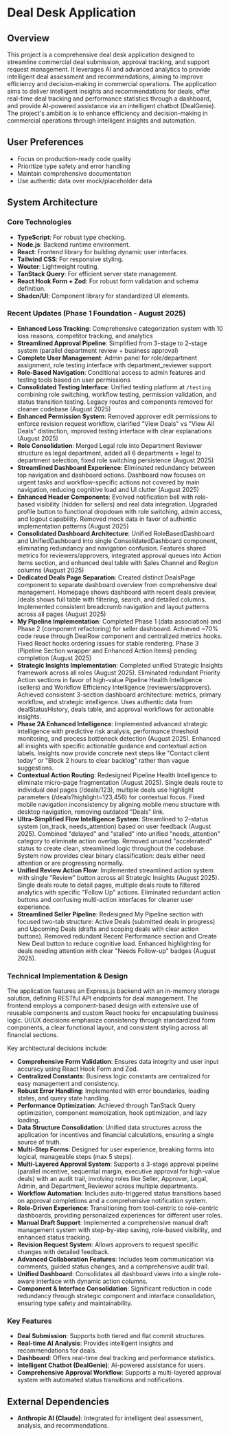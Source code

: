 # Deal Desk Application

## Overview
This project is a comprehensive deal desk application designed to streamline commercial deal submission, approval tracking, and support request management. It leverages AI and advanced analytics to provide intelligent deal assessment and recommendations, aiming to improve efficiency and decision-making in commercial operations. The application aims to deliver intelligent insights and recommendations for deals, offer real-time deal tracking and performance statistics through a dashboard, and provide AI-powered assistance via an intelligent chatbot (DealGenie). The project's ambition is to enhance efficiency and decision-making in commercial operations through intelligent insights and automation.

## User Preferences
- Focus on production-ready code quality
- Prioritize type safety and error handling
- Maintain comprehensive documentation
- Use authentic data over mock/placeholder data

## System Architecture

### Core Technologies
- **TypeScript**: For robust type checking.
- **Node.js**: Backend runtime environment.
- **React**: Frontend library for building dynamic user interfaces.
- **Tailwind CSS**: For responsive styling.
- **Wouter**: Lightweight routing.
- **TanStack Query**: For efficient server state management.
- **React Hook Form + Zod**: For robust form validation and schema definition.
- **Shadcn/UI**: Component library for standardized UI elements.

### Recent Updates (Phase 1 Foundation - August 2025)
- **Enhanced Loss Tracking**: Comprehensive categorization system with 10 loss reasons, competitor tracking, and analytics
- **Streamlined Approval Pipeline**: Simplified from 3-stage to 2-stage system (parallel department review + business approval)
- **Complete User Management**: Admin panel for role/department assignment, role testing interface with department_reviewer support
- **Role-Based Navigation**: Conditional access to admin features and testing tools based on user permissions
- **Consolidated Testing Interface**: Unified testing platform at `/testing` combining role switching, workflow testing, permission validation, and status transition testing. Legacy routes and components removed for cleaner codebase (August 2025)
- **Enhanced Permission System**: Removed approver edit permissions to enforce revision request workflow, clarified "View Deals" vs "View All Deals" distinction, improved testing interface with clear explanations (August 2025)
- **Role Consolidation**: Merged Legal role into Department Reviewer structure as legal department, added all 6 departments + legal to department selection, fixed role switching persistence (August 2025)
- **Streamlined Dashboard Experience**: Eliminated redundancy between top navigation and dashboard actions. Dashboard now focuses on urgent tasks and workflow-specific actions not covered by main navigation, reducing cognitive load and UI clutter (August 2025)
- **Enhanced Header Components**: Evolved notification bell with role-based visibility (hidden for sellers) and real data integration. Upgraded profile button to functional dropdown with role switching, admin access, and logout capability. Removed mock data in favor of authentic implementation patterns (August 2025)
- **Consolidated Dashboard Architecture**: Unified RoleBasedDashboard and UnifiedDashboard into single ConsolidatedDashboard component, eliminating redundancy and navigation confusion. Features shared metrics for reviewers/approvers, integrated approval queues into Action Items section, and enhanced deal table with Sales Channel and Region columns (August 2025)
- **Dedicated Deals Page Separation**: Created distinct DealsPage component to separate dashboard overview from comprehensive deal management. Homepage shows dashboard with recent deals preview, /deals shows full table with filtering, search, and detailed columns. Implemented consistent breadcrumb navigation and layout patterns across all pages (August 2025)
- **My Pipeline Implementation**: Completed Phase 1 (data association) and Phase 2 (component refactoring) for seller dashboard. Achieved ~70% code reuse through DealRow component and centralized metrics hooks. Fixed React hooks ordering issues for stable rendering. Phase 3 (Pipeline Section wrapper and Enhanced Action Items) pending completion (August 2025)
- **Strategic Insights Implementation**: Completed unified Strategic Insights framework across all roles (August 2025). Eliminated redundant Priority Action sections in favor of high-value Pipeline Health Intelligence (sellers) and Workflow Efficiency Intelligence (reviewers/approvers). Achieved consistent 3-section dashboard architecture: metrics, primary workflow, and strategic intelligence. Uses authentic data from dealStatusHistory, deals table, and approval workflows for actionable insights.
- **Phase 2A Enhanced Intelligence**: Implemented advanced strategic intelligence with predictive risk analysis, performance threshold monitoring, and process bottleneck detection (August 2025). Enhanced all insights with specific actionable guidance and contextual action labels. Insights now provide concrete next steps like "Contact client today" or "Block 2 hours to clear backlog" rather than vague suggestions.
- **Contextual Action Routing**: Redesigned Pipeline Health Intelligence to eliminate micro-page fragmentation (August 2025). Single deals route to individual deal pages (/deals/123), multiple deals use highlight parameters (/deals?highlight=123,456) for contextual focus. Fixed mobile navigation inconsistency by aligning mobile menu structure with desktop navigation, removing outdated "Deals" link.
- **Ultra-Simplified Flow Intelligence System**: Streamlined to 2-status system (on_track, needs_attention) based on user feedback (August 2025). Combined "delayed" and "stalled" into unified "needs_attention" category to eliminate action overlap. Removed unused "accelerated" status to create clean, streamlined logic throughout the codebase. System now provides clear binary classification: deals either need attention or are progressing normally.
- **Unified Review Action Flow**: Implemented streamlined action system with single "Review" button across all Strategic Insights (August 2025). Single deals route to detail pages, multiple deals route to filtered analytics with specific "Follow Up" actions. Eliminated redundant action buttons and confusing multi-action interfaces for cleaner user experience.
- **Streamlined Seller Pipeline**: Redesigned My Pipeline section with focused two-tab structure: Active Deals (submitted deals in progress) and Upcoming Deals (drafts and scoping deals with clear action buttons). Removed redundant Recent Performance section and Create New Deal button to reduce cognitive load. Enhanced highlighting for deals needing attention with clear "Needs Follow-up" badges (August 2025).

### Technical Implementation & Design
The application features an Express.js backend with an in-memory storage solution, defining RESTful API endpoints for deal management. The frontend employs a component-based design with extensive use of reusable components and custom React hooks for encapsulating business logic. UI/UX decisions emphasize consistency through standardized form components, a clear functional layout, and consistent styling across all financial sections.

Key architectural decisions include:
- **Comprehensive Form Validation**: Ensures data integrity and user input accuracy using React Hook Form and Zod.
- **Centralized Constants**: Business logic constants are centralized for easy management and consistency.
- **Robust Error Handling**: Implemented with error boundaries, loading states, and query state handling.
- **Performance Optimization**: Achieved through TanStack Query optimization, component memoization, hook optimization, and lazy loading.
- **Data Structure Consolidation**: Unified data structures across the application for incentives and financial calculations, ensuring a single source of truth.
- **Multi-Step Forms**: Designed for user experience, breaking forms into logical, manageable steps (max 5 steps).
- **Multi-Layered Approval System**: Supports a 3-stage approval pipeline (parallel incentive, sequential margin, executive approval for high-value deals) with an audit trail, involving roles like Seller, Approver, Legal, Admin, and Department_Reviewer across multiple departments.
- **Workflow Automation**: Includes auto-triggered status transitions based on approval completions and a comprehensive notification system.
- **Role-Driven Experience**: Transitioning from tool-centric to role-centric dashboards, providing personalized experiences for different user roles.
- **Manual Draft Support**: Implemented a comprehensive manual draft management system with step-by-step saving, role-based visibility, and enhanced status tracking.
- **Revision Request System**: Allows approvers to request specific changes with detailed feedback.
- **Advanced Collaboration Features**: Includes team communication via comments, guided status changes, and a comprehensive audit trail.
- **Unified Dashboard**: Consolidates all dashboard views into a single role-aware interface with dynamic action columns.
- **Component & Interface Consolidation**: Significant reduction in code redundancy through strategic component and interface consolidation, ensuring type safety and maintainability.

### Key Features
- **Deal Submission**: Supports both tiered and flat commit structures.
- **Real-time AI Analysis**: Provides intelligent insights and recommendations for deals.
- **Dashboard**: Offers real-time deal tracking and performance statistics.
- **Intelligent Chatbot (DealGenie)**: AI-powered assistance for users.
- **Comprehensive Approval Workflow**: Supports a multi-layered approval system with automated status transitions and notifications.

## External Dependencies
- **Anthropic AI (Claude)**: Integrated for intelligent deal assessment, analysis, and recommendations.